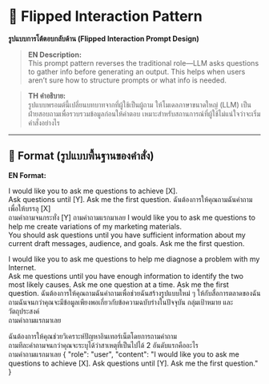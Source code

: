 # 🔁 Flipped Interaction Pattern  
**รูปแบบการโต้ตอบกลับด้าน (Flipped Interaction Prompt Design)**

> **EN Description:**  
> This prompt pattern reverses the traditional role—LLM asks questions to gather info before generating an output. This helps when users aren’t sure how to structure prompts or what info is needed.  

> **TH คำอธิบาย:**  
> รูปแบบพรอมต์นี้เปลี่ยนบทบาทจากที่ผู้ใช้เป็นผู้ถาม ให้โมเดลภาษาขนาดใหญ่ (LLM) เป็นฝ่ายสอบถามเพื่อรวบรวมข้อมูลก่อนให้คำตอบ เหมาะสำหรับสถานการณ์ที่ผู้ใช้ไม่แน่ใจว่าจะเริ่มคำสั่งอย่างไร

---

## 🧩 Format (รูปแบบพื้นฐานของคำสั่ง)

**EN Format:**

I would like you to ask me questions to achieve [X].  
Ask questions until [Y]. Ask me the first question.
ฉันต้องการให้คุณถามฉันคำถามเพื่อให้บรรลุ [X]  
ถามคำถามจนกระทั่ง [Y] ถามคำถามแรกมาเลย
I would like you to ask me questions to help me create variations of my marketing materials.  
You should ask questions until you have sufficient information about my current draft messages, audience, and goals. Ask me the first question.

I would like you to ask me questions to help me diagnose a problem with my Internet.  
Ask me questions until you have enough information to identify the two most likely causes. Ask me one question at a time. Ask me the first question.
ฉันต้องการให้คุณถามฉันคำถามเพื่อช่วยฉันสร้างรูปแบบใหม่ ๆ ให้กับสื่อการตลาดของฉัน  
ถามฉันจนกว่าคุณจะมีข้อมูลเพียงพอเกี่ยวกับข้อความฉบับร่างในปัจจุบัน กลุ่มเป้าหมาย และวัตถุประสงค์  
ถามคำถามแรกมาเลย

ฉันต้องการให้คุณช่วยวิเคราะห์ปัญหาอินเทอร์เน็ตโดยการถามคำถาม  
ถามทีละคำถามจนกว่าคุณจะระบุได้ว่าสาเหตุที่เป็นไปได้ 2 อันดับแรกคืออะไร  
ถามคำถามแรกมาเลย
{
  "role": "user",
  "content": "I would like you to ask me questions to achieve [X]. Ask questions until [Y]. Ask me the first question."
}
```text
